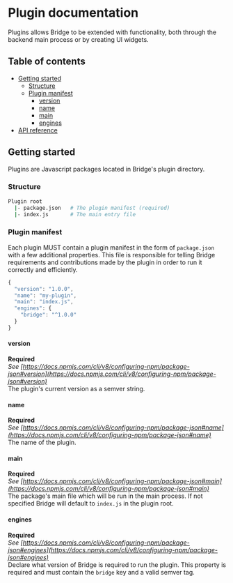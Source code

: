<!--
SPDX-FileCopyrightText: 2022 Sveriges Television AB

SPDX-License-Identifier: MIT
-->

# Plugin documentation  
Plugins allows Bridge to be extended with functionality, both through the backend main process or by creating UI widgets.

## Table of contents
- [Getting started](#getting-started)
  - [Structure](#structure)
  - [Plugin manifest](#plugin-manifest)
    - [version](#version)
    - [name](#name)
    - [main](#main)
    - [engines](#engines)
- [API reference](/docs/api/README.md)

## Getting started
Plugins are Javascript packages located in Bridge's plugin directory.

### Structure
```sh
Plugin root
  |- package.json   # The plugin manifest (required)
  |- index.js       # The main entry file
```

### Plugin manifest
Each plugin MUST contain a plugin manifest in the form of `package.json` with a few additional properties. This file is responsible for telling Bridge requirements and contributions made by the plugin in order to run it correctly and efficiently. 

```js
{
  "version": "1.0.0",
  "name": "my-plugin",
  "main": "index.js",
  "engines": {
    "bridge": "^1.0.0"
  }
}
```

#### version
**Required**  
*See [https://docs.npmjs.com/cli/v8/configuring-npm/package-json#version](https://docs.npmjs.com/cli/v8/configuring-npm/package-json#version)*  
The plugin's current version as a semver string.

#### name
**Required**  
*See [https://docs.npmjs.com/cli/v8/configuring-npm/package-json#name](https://docs.npmjs.com/cli/v8/configuring-npm/package-json#name)*  
The name of the plugin.

#### main
**Required**  
*See [https://docs.npmjs.com/cli/v8/configuring-npm/package-json#main](https://docs.npmjs.com/cli/v8/configuring-npm/package-json#main)*  
The package's main file which will be run in the main process. If not specified Bridge will default to `index.js` in the plugin root.

#### engines
**Required**  
*See [https://docs.npmjs.com/cli/v8/configuring-npm/package-json#engines](https://docs.npmjs.com/cli/v8/configuring-npm/package-json#engines)*  
Declare what version of Bridge is required to run the plugin. This property is required and must contain the `bridge` key and a valid semver tag.